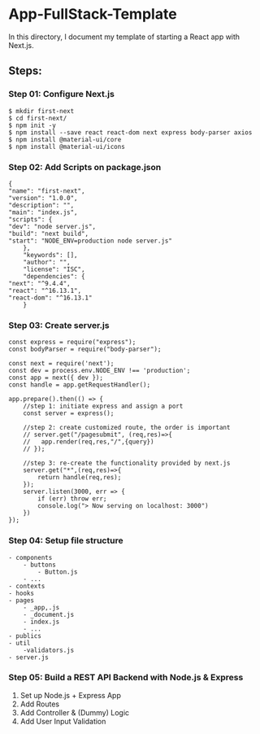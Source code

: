 # App-FullStack-Template
In this directory, I document my template of starting a React app with Next.js.

## Steps:
### Step 01: Configure Next.js
	
	$ mkdir first-next
	$ cd first-next/
	$ npm init -y
	$ npm install --save react react-dom next express body-parser axios
	$ npm install @material-ui/core 
	$ npm install @material-ui/icons
	
	
	
### Step 02: Add Scripts on package.json

	{
	"name": "first-next",
	"version": "1.0.0",
	"description": "",
	"main": "index.js",
	"scripts": {
    "dev": "node server.js",
    "build": "next build",
    "start": "NODE_ENV=production node server.js"
		},
		"keywords": [],
		"author": "",
		"license": "ISC",
		"dependencies": {
    "next": "^9.4.4",
    "react": "^16.13.1",
    "react-dom": "^16.13.1"
		}
		
		
### Step 03: Create server.js

	const express = require("express");
	const bodyParser = require("body-parser");

	const next = require('next');
	const dev = process.env.NODE_ENV !== 'production';
	const app = next({ dev });
	const handle = app.getRequestHandler();
	
	app.prepare().then(() => {
		//step 1: initiate express and assign a port
		const server = express();

		//step 2: create customized route, the order is important
		// server.get("/pagesubmit", (req,res)=>{
		//   app.render(req,res,"/",{query})
		// });

		//step 3: re-create the functionality provided by next.js
		server.get("*",(req,res)=>{
			return handle(req,res);
		});
		server.listen(3000, err => {
			if (err) throw err;
			console.log("> Now serving on localhost: 3000")
		})
	});
	
	
### Step 04: Setup file structure
	- components 
		- buttons
			- Button.js
		- ...
	- contexts
	- hooks
	- pages
		- _app,.js
		- _document.js
		- index.js
		- ...
	- publics
	- util
		-validators.js
	- server.js
	
	
### Step 05: Build a REST API Backend with Node.js & Express
1. Set up Node.js + Express App
2. Add Routes
3. Add Controller & (Dummy) Logic
4. Add User Input Validation


